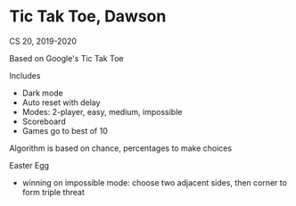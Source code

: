 # Tic Tak Toe, Dawson

CS 20, 2019-2020

Based on Google's Tic Tak Toe

Includes
- Dark mode
- Auto reset with delay
- Modes: 2-player, easy, medium, impossible
- Scoreboard
- Games go to best of 10

Algorithm is based on chance, percentages to make choices

Easter Egg
- winning on impossible mode: choose two adjacent sides, then corner to form triple threat
